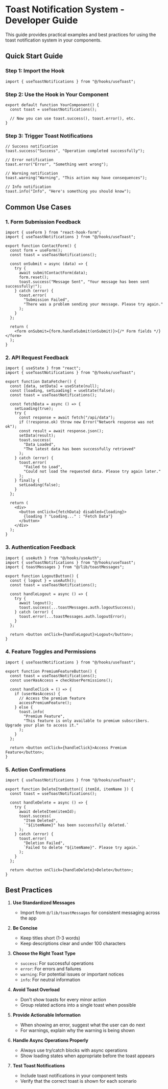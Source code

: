# Toast Notification System - Developer Guide

This guide provides practical examples and best practices for using the toast notification system in your components.

## Quick Start Guide

### Step 1: Import the Hook

```tsx
import { useToastNotifications } from "@/hooks/useToast";
```

### Step 2: Use the Hook in Your Component

```tsx
export default function YourComponent() {
  const toast = useToastNotifications();

  // Now you can use toast.success(), toast.error(), etc.
}
```

### Step 3: Trigger Toast Notifications

```tsx
// Success notification
toast.success("Success", "Operation completed successfully");

// Error notification
toast.error("Error", "Something went wrong");

// Warning notification
toast.warning("Warning", "This action may have consequences");

// Info notification
toast.info("Info", "Here's something you should know");
```

## Common Use Cases

### 1. Form Submission Feedback

```tsx
import { useForm } from "react-hook-form";
import { useToastNotifications } from "@/hooks/useToast";

export function ContactForm() {
  const form = useForm();
  const toast = useToastNotifications();

  const onSubmit = async (data) => {
    try {
      await submitContactForm(data);
      form.reset();
      toast.success("Message Sent", "Your message has been sent successfully!");
    } catch (error) {
      toast.error(
        "Submission Failed",
        "There was a problem sending your message. Please try again."
      );
    }
  };

  return (
    <form onSubmit={form.handleSubmit(onSubmit)}>{/* Form fields */}</form>
  );
}
```

### 2. API Request Feedback

```tsx
import { useState } from "react";
import { useToastNotifications } from "@/hooks/useToast";

export function DataFetcher() {
  const [data, setData] = useState(null);
  const [loading, setLoading] = useState(false);
  const toast = useToastNotifications();

  const fetchData = async () => {
    setLoading(true);
    try {
      const response = await fetch("/api/data");
      if (!response.ok) throw new Error("Network response was not ok");
      const result = await response.json();
      setData(result);
      toast.success(
        "Data Loaded",
        "The latest data has been successfully retrieved"
      );
    } catch (error) {
      toast.error(
        "Failed to Load",
        "Could not load the requested data. Please try again later."
      );
    } finally {
      setLoading(false);
    }
  };

  return (
    <div>
      <button onClick={fetchData} disabled={loading}>
        {loading ? "Loading..." : "Fetch Data"}
      </button>
    </div>
  );
}
```

### 3. Authentication Feedback

```tsx
import { useAuth } from "@/hooks/useAuth";
import { useToastNotifications } from "@/hooks/useToast";
import { toastMessages } from "@/lib/toastMessages";

export function LogoutButton() {
  const { logout } = useAuth();
  const toast = useToastNotifications();

  const handleLogout = async () => {
    try {
      await logout();
      toast.success(...toastMessages.auth.logoutSuccess);
    } catch (error) {
      toast.error(...toastMessages.auth.logoutError);
    }
  };

  return <button onClick={handleLogout}>Logout</button>;
}
```

### 4. Feature Toggles and Permissions

```tsx
import { useToastNotifications } from "@/hooks/useToast";

export function PremiumFeatureButton() {
  const toast = useToastNotifications();
  const userHasAccess = checkUserPermissions();

  const handleClick = () => {
    if (userHasAccess) {
      // Access the premium feature
      accessPremiumFeature();
    } else {
      toast.info(
        "Premium Feature",
        "This feature is only available to premium subscribers. Upgrade your plan to access it."
      );
    }
  };

  return <button onClick={handleClick}>Access Premium Feature</button>;
}
```

### 5. Action Confirmations

```tsx
import { useToastNotifications } from "@/hooks/useToast";

export function DeleteItemButton({ itemId, itemName }) {
  const toast = useToastNotifications();

  const handleDelete = async () => {
    try {
      await deleteItem(itemId);
      toast.success(
        "Item Deleted",
        `"${itemName}" has been successfully deleted.`
      );
    } catch (error) {
      toast.error(
        "Deletion Failed",
        `Failed to delete "${itemName}". Please try again.`
      );
    }
  };

  return <button onClick={handleDelete}>Delete</button>;
}
```

## Best Practices

1. **Use Standardized Messages**

   - Import from `@/lib/toastMessages` for consistent messaging across the app

2. **Be Concise**

   - Keep titles short (1-3 words)
   - Keep descriptions clear and under 100 characters

3. **Choose the Right Toast Type**

   - `success`: For successful operations
   - `error`: For errors and failures
   - `warning`: For potential issues or important notices
   - `info`: For neutral information

4. **Avoid Toast Overload**

   - Don't show toasts for every minor action
   - Group related actions into a single toast when possible

5. **Provide Actionable Information**

   - When showing an error, suggest what the user can do next
   - For warnings, explain why the warning is being shown

6. **Handle Async Operations Properly**

   - Always use try/catch blocks with async operations
   - Show loading states when appropriate before the toast appears

7. **Test Toast Notifications**
   - Include toast notifications in your component tests
   - Verify that the correct toast is shown for each scenario
